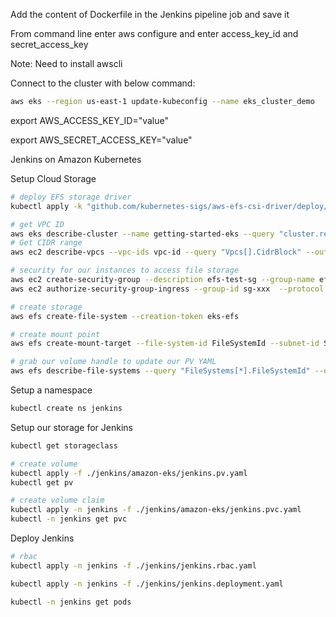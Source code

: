 Add the content of Dockerfile in the Jenkins pipeline job and save it

From command line enter aws configure and enter access_key_id and secret_access_key

Note: Need to install awscli

Connect to the cluster with below command: 
```sh
aws eks --region us-east-1 update-kubeconfig --name eks_cluster_demo
```

export AWS_ACCESS_KEY_ID="value"

export AWS_SECRET_ACCESS_KEY="value"


Jenkins on Amazon Kubernetes

Setup Cloud Storage

```sh
# deploy EFS storage driver
kubectl apply -k "github.com/kubernetes-sigs/aws-efs-csi-driver/deploy/kubernetes/overlays/stable/?ref=master"

# get VPC ID
aws eks describe-cluster --name getting-started-eks --query "cluster.resourcesVpcConfig.vpcId" --output text
# Get CIDR range
aws ec2 describe-vpcs --vpc-ids vpc-id --query "Vpcs[].CidrBlock" --output text

# security for our instances to access file storage
aws ec2 create-security-group --description efs-test-sg --group-name efs-sg --vpc-id VPC_ID
aws ec2 authorize-security-group-ingress --group-id sg-xxx  --protocol tcp --port 2049 --cidr VPC_CIDR

# create storage
aws efs create-file-system --creation-token eks-efs

# create mount point 
aws efs create-mount-target --file-system-id FileSystemId --subnet-id SubnetID --security-group GroupID

# grab our volume handle to update our PV YAML
aws efs describe-file-systems --query "FileSystems[*].FileSystemId" --output text
```

Setup a namespace

```sh
kubectl create ns jenkins
```

Setup our storage for Jenkins

```sh
kubectl get storageclass

# create volume
kubectl apply -f ./jenkins/amazon-eks/jenkins.pv.yaml 
kubectl get pv

# create volume claim
kubectl apply -n jenkins -f ./jenkins/amazon-eks/jenkins.pvc.yaml
kubectl -n jenkins get pvc
```

Deploy Jenkins

```sh
# rbac
kubectl apply -n jenkins -f ./jenkins/jenkins.rbac.yaml 

kubectl apply -n jenkins -f ./jenkins/jenkins.deployment.yaml

kubectl -n jenkins get pods
```
